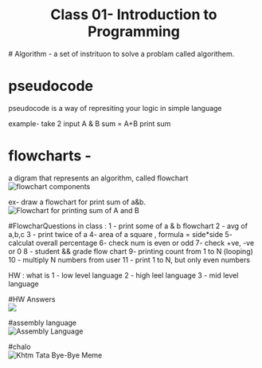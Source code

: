 <h1 style="text-align: center;">Class 01- Introduction to Programming</h1>
# Algorithm 
- a set of instrituon to solve a problam called algorithem.


# pseudocode
pseudocode is a way of represiting your logic in simple language

example-
take 2 input A & B
sum = A+B
print sum


# flowcharts - 
a digram that represents an algorithm, called flowchart <br>
<img src="https://i.pinimg.com/564x/99/91/24/9991246baa761e7cede10df3113d9193.jpg" alt="flowchart components">


ex- draw a flowchart for print sum of a&b. <br>
<img src="https://www.sarthaks.com/?qa=blob&qa_blobid=15937017576254356139" alt="Flowchart for printing sum of A and B">


#FlowcharQuestions in class : 
1 - print some of a & b flowchart
2 - avg of a,b,c
3 - print twice of a
4- area of a square , formula = side*side
5- calculat overall percentage
6- check num is even or odd
7- check +ve, -ve or 0
8 - student && grade flow chart
9- printing count from 1 to N (looping)
10 - multiply N numbers from user
11 - print 1 to N, but only even numbers

HW : what is 
1 - low level language
2 - high leel language
3 - mid level language

#HW Answers <br>
<img src="https://www.cs.mtsu.edu/~xyang/images/computer-language-types.png" >

#assembly language <br>
<img src="https://miro.medium.com/v2/resize:fit:1400/1*H4iopm8Uw9uUoyRMDNWg4g.jpeg" alt="Assembly Language">

#chalo <br>
<img src="https://stickerly.pstatic.net/sticker_pack/XWck3Qe1XlxSv8NSW31w/34Q6CL/34/5e8ffc3f-5661-4f82-a0b7-bd81e6d5dead.png" alt="Khtm Tata Bye-Bye Meme">
